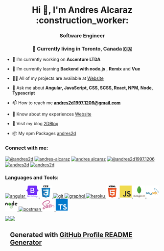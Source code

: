 <h1 align="center">Hi 👋, I'm Andres Alcaraz :construction_worker:</h1>
<h3 align="center">Software Engineer</h3>
<h3 align="center">📌 Currently living in Toronto, Canada 🇨🇦</h3>

- 🔭 I’m currently working on **Accenture LTDA**

- 🌱 I’m currently learning **Backend with node.js** , **Remix** and **Vue**

- 👨‍💻 All of my projects are available at [Website](https://andres-alcaraz.netlify.app/)

- 💬 Ask me about **Angular, JavaScript, CSS, SCSS, React, NPM, Node, Typescript**

- 📫 How to reach me **andres2d1997.1206@gmail.com**

- 📄 Know about my experiences [Website](https://andres-alcaraz.netlify.app/)

- 🎨 Visit my blog [2DBlog](https://2d-blog-nextjs.vercel.app/)

- 📦️ My npm Packages [andres2d](https://www.npmjs.com/~andres2d)

<h3 align="left">Connect with me:</h3>
<p align="left">
<a href="https://codepen.io/@andres2d" target="blank"><img align="center" src="https://raw.githubusercontent.com/rahuldkjain/github-profile-readme-generator/master/src/images/icons/Social/codepen.svg" alt="@andres2d" height="30" width="40" /></a>
<a href="https://linkedin.com/in/andres-alcaraz" target="blank"><img align="center" src="https://raw.githubusercontent.com/rahuldkjain/github-profile-readme-generator/master/src/images/icons/Social/linked-in-alt.svg" alt="andres-alcaraz" height="30" width="40" /></a>
<a href="https://www.facebook.com/andres.alcaraz.794" target="blank"><img align="center" src="https://raw.githubusercontent.com/rahuldkjain/github-profile-readme-generator/master/src/images/icons/Social/facebook.svg" alt="andres alcaraz" height="30" width="40" /></a>
<a href="https://medium.com/@andres2d1997.1206" target="blank"><img align="center" src="https://raw.githubusercontent.com/rahuldkjain/github-profile-readme-generator/master/src/images/icons/Social/medium.svg" alt="@andres2d1997.1206" height="30" width="40" /></a>
<a href="https://www.hackerrank.com/andres2d" target="blank"><img align="center" src="https://raw.githubusercontent.com/rahuldkjain/github-profile-readme-generator/master/src/images/icons/Social/hackerrank.svg" alt="andres2d" height="30" width="40" /></a>
 <a href="https://www.npmjs.com/~andres2d" target="blank"><img align="center" src="https://upload.wikimedia.org/wikipedia/commons/thumb/d/db/Npm-logo.svg/540px-Npm-logo.svg.png" alt="andres2d" height="30" width="65" /></a>
</p>



<h3 align="left">Languages and Tools:</h3>
<p align="left"> <a href="https://angular.io" target="_blank"> <img src="https://angular.io/assets/images/logos/angular/angular.svg" alt="angular" width="40" height="40"/> </a> <a href="https://getbootstrap.com" target="_blank"> <img src="https://raw.githubusercontent.com/devicons/devicon/master/icons/bootstrap/bootstrap-plain-wordmark.svg" alt="bootstrap" width="40" height="40"/> </a> <a href="https://www.w3schools.com/css/" target="_blank"> <img src="https://raw.githubusercontent.com/devicons/devicon/master/icons/css3/css3-original-wordmark.svg" alt="css3" width="40" height="40"/> </a> <a href="https://git-scm.com/" target="_blank"> <img src="https://www.vectorlogo.zone/logos/git-scm/git-scm-icon.svg" alt="git" width="40" height="40"/> </a> <a href="https://graphql.org" target="_blank"> <img src="https://www.vectorlogo.zone/logos/graphql/graphql-icon.svg" alt="graphql" width="40" height="40"/> </a> <a href="https://heroku.com" target="_blank"> <img src="https://www.vectorlogo.zone/logos/heroku/heroku-icon.svg" alt="heroku" width="40" height="40"/> </a> <a href="https://www.w3.org/html/" target="_blank"> <img src="https://raw.githubusercontent.com/devicons/devicon/master/icons/html5/html5-original-wordmark.svg" alt="html5" width="40" height="40"/> </a> <a href="https://developer.mozilla.org/en-US/docs/Web/JavaScript" target="_blank"> <img src="https://raw.githubusercontent.com/devicons/devicon/master/icons/javascript/javascript-original.svg" alt="javascript" width="40" height="40"/> </a> <a href="https://www.mongodb.com/" target="_blank"> <img src="https://raw.githubusercontent.com/devicons/devicon/master/icons/mongodb/mongodb-original-wordmark.svg" alt="mongodb" width="40" height="40"/> </a> <a href="https://www.mysql.com/" target="_blank"> <img src="https://raw.githubusercontent.com/devicons/devicon/master/icons/mysql/mysql-original-wordmark.svg" alt="mysql" width="40" height="40"/> </a> <a href="https://nodejs.org" target="_blank"> <img src="https://raw.githubusercontent.com/devicons/devicon/master/icons/nodejs/nodejs-original-wordmark.svg" alt="nodejs" width="40" height="40"/> </a> <a href="https://postman.com" target="_blank"> <img src="https://www.vectorlogo.zone/logos/getpostman/getpostman-icon.svg" alt="postman" width="40" height="40"/> </a> <a href="https://sass-lang.com" target="_blank"> <img src="https://raw.githubusercontent.com/devicons/devicon/master/icons/sass/sass-original.svg" alt="sass" width="40" height="40"/> </a> <a href="https://www.typescriptlang.org/" target="_blank"> <img src="https://raw.githubusercontent.com/devicons/devicon/master/icons/typescript/typescript-original.svg" alt="typescript" width="40" height="40"/> </a> </p>

<div>
  <img height="170" align="left" src="https://github-readme-stats.vercel.app/api?username=andres2d&count_private=true&include_all_commits=true" />
  <img src="https://github-readme-stats.vercel.app/api/top-langs/?username=andres2d&layout=compact" />
</div>

## Generated with [GitHub Profile README Generator](https://rahuldkjain.github.io/gh-profile-readme-generator/)
